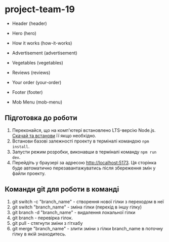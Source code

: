 # project-team-19

- Header (header)
- Hero (hero)
- How it works (how-it-works)
- Advertisement (advertisement)
- Vegetables (vegetables)
- Reviews (reviews)
- Your order (your-order)
- Footer (footer)

- Mob Menu (mob-menu)

## Підготовка до роботи

1. Переконайся, що на комп'ютері встановлено LTS-версію Node.js.
   [Скачай та встанови](https://nodejs.org/en/) її якщо необхідно.
2. Встанови базові залежності проекту в терміналі командою `npm install`.
3. Запусти режим розробки, виконавши в терміналі команду `npm run dev`.
4. Перейдіть у браузері за адресою
   [http://localhost:5173](http://localhost:5173). Ця сторінка буде автоматично
   перезавантажуватись після збереження змін у файли проекту.

## Команди git для роботи в команді

1. git switch -c "branch_name" - створення нової гілки з переходом в неї
2. git switch "branch_name" - зміна гілки (перехід в іншу гілку)
3. git branch -d "branch_name" - видалення локальної гілки
4. git branch - перевірка гілок.
5. git pull - стягнути зміни з гітхабу
6. git merge "branch_name" - злити зміни з гілки branch_name в поточну гілку в
   якій знаходитесь.
